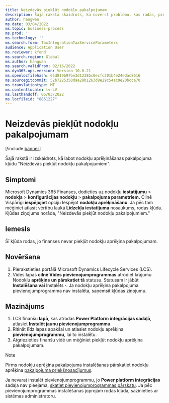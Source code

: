 ```yaml
---
title: Neizdevās piekļūt nodokļu pakalpojumam
description: Šajā rakstā skaidrots, kā novērst problēmu, kas radās, piekļūstot nodokļu aprēķina pakalpojumam.
author: hangwan
ms.date: 03/04/2022
ms.topic: business-process
ms.prod: ''
ms.technology: ''
ms.search.form: TaxIntegrationTaxServiceParameters
audience: Application User
ms.reviewer: kfend
ms.search.region: Global
ms.author: hangwan
ms.search.validFrom: 02/16/2022
ms.dyn365.ops.version: Version 10.0.21
ms.openlocfilehash: 65d819b97be3d1238bc0ecfc201b4e24edac8616
ms.sourcegitcommit: 52b7225350daa29b1263d8e29c54ac9e20bcca70
ms.translationtype: MT
ms.contentlocale: lv-LV
ms.lasthandoff: 06/03/2022
ms.locfileid: "8861227"
---
```

# <a name="failed-to-access-tax-service"></a>Neizdevās piekļūt nodokļu pakalpojumam

[!include [banner](../includes/banner.md)]


Šajā rakstā ir izskaidrots, kā labot nodokļu aprēķināšanas pakalpojuma kļūdu "Neizdevās piekļūt nodokļu pakalpojumiem".

## <a name="symptoms"></a>Simptomi

Microsoft Dynamics 365 Finanses, dodieties uz nodokļu **iestatījumu** \> **nodokļa** \> **konfigurācijas nodokļu** \> **pakalpojuma parametriem.** Cilnē Vispārīgi **iespējojiet** opciju Iespējot **nodokļu aprēķināšanu**. Ja pēc tam mēģiniet atlasīt vērtību laukā **Līdzekļa iestatījuma** nosaukums, rodas kļūda. Kļūdas ziņojums norāda, "Neizdevās piekļūt nodokļu pakalpojumiem."

## <a name="cause"></a>Iemesls

Šī kļūda rodas, jo finanses nevar piekļūt nodokļu aprēķina pakalpojumam.

## <a name="resolution"></a>Novēršana 

1. Pierakstieties portālā Microsoft Dynamics Lifecycle Services (LCS).
2. Vides lapas **cilnē Vides pievienojumprogrammas** atrodiet krājumu Nodokļu **aprēķins** **un pārskatiet tā** statusu. Statusam ir jābūt **Instalēšana vai** Instalēts **·**. Ja nodokļu aprēķina pakalpojuma pievienojumprogramma nav instalēta, saņemsit kļūdas ziņojumu.

## <a name="mitigation"></a>Mazinājums

1. LCS finanšu **lapā**, kas atrodas **Power Platform integrācijas sadaļā**, atlasiet **Instalēt jaunu pievienojumprogrammu**.
2. Ritināt līdz lapas apakšai un atlasiet nodokļu aprēķina **pievienojumprogrammu**, lai to instalētu.
3. Atgriezieties finanšu vidē un mēģiniet piekļūt nodokļu aprēķina pakalpojumam.

> [!NOTE]
> Pirms nodokļu aprēķina pakalpojuma instalēšanas pārskatiet nodokļu aprēķina [pakalpojuma priekšnosacījumus](global-get-started-with-tax-calculation-service.md#prerequisites).
> 
> Ja nevarat instalēt pievienojumprogrammu, jo **Power platform integrācijas** sadaļa nav pieejama, [skatiet pievienojumprogrammas pārskatu](../../fin-ops-core/dev-itpro/power-platform/add-ins-overview.md). Ja pēc pievienojumprogrammas instalēšanas joprojām rodas kļūda, sazinieties ar sistēmas administratoru.
